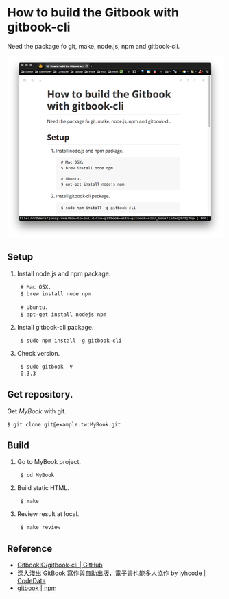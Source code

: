 # How to build the Gitbook with gitbook-cli

Need the package fo git, make, node.js, npm and gitbook-cli.

![My private GitBook](images/my-private-gitbook.png)

## Setup

1. Install node.js and npm package.

        # Mac OSX.
        $ brew install node npm

        # Ubuntu.
        $ apt-get install nodejs npm

1. Install gitbook-cli package.

        $ sudo npm install -g gitbook-cli

1. Check version.

        $ sudo gitbook -V
        0.3.3

## Get repository.

Get *MyBook* with git.

    $ git clone git@example.tw:MyBook.git

## Build

1. Go to MyBook project.

        $ cd MyBook

1. Build static HTML.

        $ make

1. Review result at local.

        $ make review

## Reference

- [GitbookIO/gitbook-cli | GitHub](https://github.com/GitbookIO/gitbook-cli)
- [深入淺出 GitBook 寫作與自助出版，電子書也能多人協作 by lyhcode | CodeData](http://www.codedata.com.tw/social-coding/gitbook-self-publishing/)
- [gitbook | npm](https://www.npmjs.com/package/gitbook)
